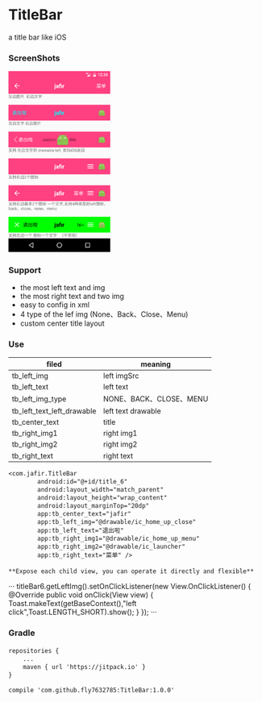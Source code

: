 # TitleBar
a title bar like iOS 


### ScreenShots
<img src="https://github.com/fly7632785/TitleBar/raw/master/screenshots/shot1.png" width="40%"/>

### Support 
- the most left text and img 
- the most right text and two img
- easy to config in xml
- 4 type of the lef img (None、Back、Close、Menu)
- custom center title layout


### Use
| filed                  |meaning                 |
| -------------          | --------------         |
| tb_left_img    |  left imgSrc   |
| tb_left_text    |  left text   |
| tb_left_img_type   |  NONE、BACK、CLOSE、MENU  |
| tb_left_text_left_drawable   |  left text drawable  |
| tb_center_text   |  title  |
| tb_right_img1   |  right img1  |
| tb_right_img2   |  right img2  |
| tb_right_text   |  right text  |

```
<com.jafir.TitleBar
        android:id="@+id/title_6"
        android:layout_width="match_parent"
        android:layout_height="wrap_content"
        android:layout_marginTop="20dp"
        app:tb_center_text="jafir"
        app:tb_left_img="@drawable/ic_home_up_close"
        app:tb_left_text="退出啦"
        app:tb_right_img1="@drawable/ic_home_up_menu"
        app:tb_right_img2="@drawable/ic_launcher"
        app:tb_right_text="菜单" />
        
**Expose each child view, you can operate it directly and flexible**
```
···
 titleBar6.getLeftImg().setOnClickListener(new View.OnClickListener() {
            @Override
            public void onClick(View view) {
                Toast.makeText(getBaseContext(),"left click",Toast.LENGTH_SHORT).show();
            }
        });
···


### Gradle
```
repositories {
	...
	maven { url 'https://jitpack.io' }
}
```
```
compile 'com.github.fly7632785:TitleBar:1.0.0'
```



